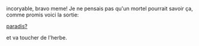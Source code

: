 incoryable, bravo meme! Je ne pensais pas qu'un mortel pourrait savoir ça, comme promis voici la sortie:

[paradis?](https://github.com/jmtrivial/tp-git/blob/master/end.md)

et va toucher de l'herbe.
